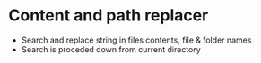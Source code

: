 # Content and path replacer   * Search and replace string in files contents, file & folder names   * Search is proceded down from current directory  